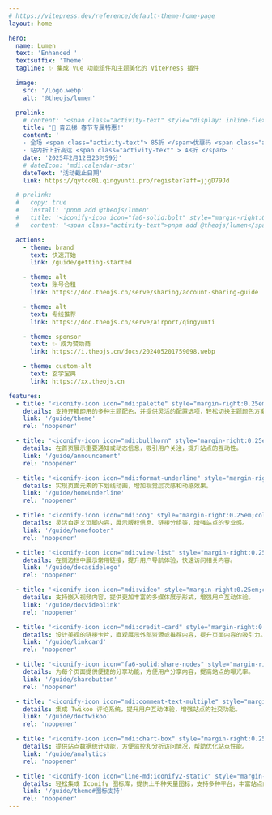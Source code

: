 ```yaml
---
# https://vitepress.dev/reference/default-theme-home-page
layout: home

hero:
  name: Lumen
  text: 'Enhanced '
  textsuffix: 'Theme'
  tagline: ✨ 集成 Vue 功能组件和主题美化的 VitePress 插件

  image:
    src: '/Logo.webp'
    alt: '@theojs/lumen'

  prelink:
    # content: '<span class="activity-text" style="display: inline-flex; align-items: center;"><img src="https://i.theojs.cn/logo/qyt.webp" style="height:0.65em; "/>IPLC纯专线内网传输线路 最高2.5Gbps速率!</span>'
    title: '🎉 青云梯 春节专属特惠!'
    content: '
    · 全场 <span class="activity-text"> 85折 </span>优惠码 <span class="activity-text"> qyt2025 </span></br>
    · 站内折上折高达 <span class="activity-text" > 48折 </span> '
    date: '2025年2月12日23时59分'
    # dateIcon: 'mdi:calendar-star'
    dateText: '活动截止日期'
    link: https://qytcc01.qingyunti.pro/register?aff=jjgD79Jd

  # prelink:
  #   copy: true
  #   install: 'pnpm add @theojs/lumen'
  #   title: '<iconify-icon icon="fa6-solid:bolt" style="margin-right:0.25em;color:#63E6BE;"></iconify-icon> 快速开始'
  #   content: '<span class="activity-text">pnpm add @theojs/lumen</span>'

  actions:
    - theme: brand
      text: 快速开始
      link: /guide/getting-started

    - theme: alt
      text: 账号合租
      link: https://doc.theojs.cn/serve/sharing/account-sharing-guide

    - theme: alt
      text: 专线推荐
      link: https://doc.theojs.cn/serve/airport/qingyunti

    - theme: sponsor
      text: ✨ 成为赞助商
      link: https://i.theojs.cn/docs/202405201759098.webp

    - theme: custom-alt
      text: 玄学宝典
      link: https://xx.theojs.cn

features:
  - title: '<iconify-icon icon="mdi:palette" style="margin-right:0.25em;color:#f39c12;"></iconify-icon>开箱即用的主题配色'
    details: 支持开箱即用的多种主题配色，并提供灵活的配置选项，轻松切换主题颜色方案，满足品牌或个人偏好的视觉需求。
    link: '/guide/theme'
    rel: 'noopener'

  - title: '<iconify-icon icon="mdi:bullhorn" style="margin-right:0.25em;color:#e74c3c;"></iconify-icon>首页公告栏'
    details: 在首页展示重要通知或动态信息，吸引用户关注，提升站点的互动性。
    link: '/guide/announcement'
    rel: 'noopener'

  - title: '<iconify-icon icon="mdi:format-underline" style="margin-right:0.25em;color:#3498db;"></iconify-icon>首页下划线'
    details: 实现页面元素的下划线动画，增加视觉层次感和动感效果。
    link: '/guide/homeUnderline'
    rel: 'noopener'

  - title: '<iconify-icon icon="mdi:cog" style="margin-right:0.25em;color:#2ecc71;"></iconify-icon>页脚配置'
    details: 灵活自定义页脚内容，展示版权信息、链接分组等，增强站点的专业感。
    link: '/guide/homefooter'
    rel: 'noopener'

  - title: '<iconify-icon icon="mdi:view-list" style="margin-right:0.25em;color:#9b59b6;"></iconify-icon>侧边栏链接'
    details: 在侧边栏中展示常用链接，提升用户导航体验，快速访问相关内容。
    link: '/guide/docasidelogo'
    rel: 'noopener'

  - title: '<iconify-icon icon="mdi:video" style="margin-right:0.25em;color:#e67e22;"></iconify-icon>视频组件'
    details: 支持嵌入视频内容，提供更加丰富的多媒体展示形式，增强用户互动体验。
    link: '/guide/docvideolink'
    rel: 'noopener'

  - title: '<iconify-icon icon="mdi:credit-card" style="margin-right:0.25em;color:#1abc9c;"></iconify-icon>链接卡片'
    details: 设计美观的链接卡片，直观展示外部资源或推荐内容，提升页面内容的吸引力。
    link: '/guide/linkcard'
    rel: 'noopener'

  - title: '<iconify-icon icon="fa6-solid:share-nodes" style="margin-right:0.25em;color:#3498db;"></iconify-icon>页面分享按钮'
    details: 为每个页面提供便捷的分享功能，方便用户分享内容，提高站点的曝光率。
    link: '/guide/sharebutton'
    rel: 'noopener'

  - title: '<iconify-icon icon="mdi:comment-text-multiple" style="margin-right:0.25em;color:#3498db;"></iconify-icon>Twikoo 评论系统'
    details: 集成 Twikoo 评论系统，提升用户互动体验，增强站点的社交功能。
    link: '/guide/doctwikoo'
    rel: 'noopener'

  - title: '<iconify-icon icon="mdi:chart-box" style="margin-right:0.25em;color:#3498db;"></iconify-icon>站点统计'
    details: 提供站点数据统计功能，方便监控和分析访问情况，帮助优化站点性能。
    link: '/guide/analytics'
    rel: 'noopener'

  - title: '<iconify-icon icon="line-md:iconify2-static" style="margin-right:0.25em;color:#1769AA" alt="icon"></iconify-icon>Iconify 图标集成'
    details: 轻松集成 Iconify 图标库，提供上千种矢量图标，支持多种平台，丰富站点的视觉表现和交互体验。
    link: '/guide/theme#图标支持'
    rel: 'noopener'
---
```


<Home />
<style>
  :root {
    --vp-home-hero-image-background-image: none !important;
  }
</style>

<!-- <Twikoo :Twikoo_Data="{ envId: 'https://share-twikoo.netlify.app/.netlify/functions/twikoo' }" /> -->
